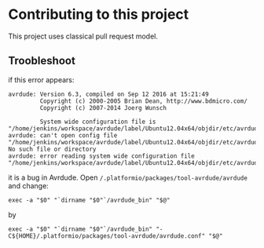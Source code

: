 # Contributing to this project

This project uses classical pull request model.

## Troobleshoot
if this error appears:
```
avrdude: Version 6.3, compiled on Sep 12 2016 at 15:21:49
         Copyright (c) 2000-2005 Brian Dean, http://www.bdmicro.com/
         Copyright (c) 2007-2014 Joerg Wunsch

         System wide configuration file is "/home/jenkins/workspace/avrdude/label/Ubuntu12.04x64/objdir/etc/avrdude.conf"
avrdude: can't open config file "/home/jenkins/workspace/avrdude/label/Ubuntu12.04x64/objdir/etc/avrdude.conf": No such file or directory
avrdude: error reading system wide configuration file "/home/jenkins/workspace/avrdude/label/Ubuntu12.04x64/objdir/etc/avrdude.conf"
```
it is a bug in Avrdude. Open `/.platformio/packages/tool-avrdude/avrdude` and change:
```
exec -a "$0" "`dirname "$0"`/avrdude_bin" "$@"
```
by
```
exec -a "$0" "`dirname "$0"`/avrdude_bin" "-C${HOME}/.platformio/packages/tool-avrdude/avrdude.conf" "$@"
```